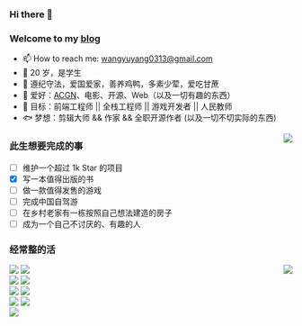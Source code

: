 ### Hi there 👋

### Welcome to my [blog](https://www.littlefish.life)

- 📫 How to reach me: wangyuyang0313@gmail.com
- 👻 20 岁，是学生
- 🐣 遵纪守法，爱国爱家，善养鸡鸭，多素少荤，爱吃甘蔗
- 💖 爱好：[ACGN](https://baike.baidu.com/item/ACGN)、电影、开源、Web（以及一切有趣的东西）
- 🎉 目标：前端工程师 || 全栈工程师 || 游戏开发者 || 人民教师
- 🐟 梦想：剪辑大师 && 作家 && 全职开源作者 (以及一切不切实际的东西)

<img align="right" src="https://github-readme-stats.vercel.app/api?username=gitjohnnycake&show_icons=true&theme=material-palenight" />

### 此生想要完成的事
* [ ] 维护一个超过 1k Star 的项目
* [X] 写一本值得出版的书
* [ ] 做一款值得发售的游戏
* [ ] 完成中国自驾游
* [ ] 在乡村老家有一栋按照自己想法建造的房子
* [ ] 成为一个自己不讨厌的、有趣的人

### 经常整的活

<img align="right" src="https://github-readme-stats.vercel.app/api/top-langs/?username=gitjohnnycake&layout=compact" />

![](https://img.shields.io/badge/Vue.js-blueviolet?style=for-the-badge&logo=Vue.js)
![](https://img.shields.io/badge/JavaScript-blue?style=for-the-badge&logo=JavaScript)</br>
![](https://img.shields.io/badge/Node.js-afb4db?style=for-the-badge&logo=node.js)
![](https://img.shields.io/badge/Golang-aa363d?style=for-the-badge&logo=Go)</br>
![](https://img.shields.io/badge/Steam-171a21?style=for-the-badge&logo=steam&logoColor=ffffff)
![](https://img.shields.io/badge/postman-472d56?style=for-the-badge&logo=Postman)</br>
![](https://img.shields.io/badge/react-aa2116?style=for-the-badge&logo=react)
![](https://img.shields.io/badge/linux-281f1d?style=for-the-badge&logo=linux)</br>
![](https://img.shields.io/badge/TypeScript-afb4db?style=for-the-badge&logo=TypeScript) 
